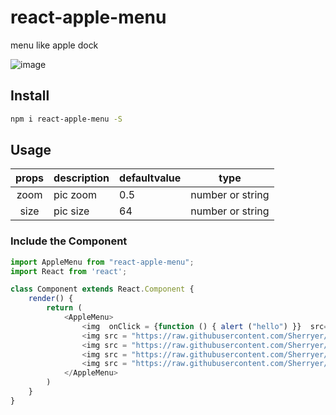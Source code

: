 # react-apple-menu

menu like apple dock

![image](https://raw.githubusercontent.com/Sherryer/Sherry-npm/master/static/images/show-react-apple-menu.gif)

## Install
```sh
npm i react-apple-menu -S
```
## Usage

| props | description | defaultvalue | type |
| :---: | --- | --- | --- |
| zoom | pic zoom | 0.5 | number or string |
| size | pic size | 64 |  number or string |


### Include the Component

```js
import AppleMenu from "react-apple-menu";
import React from 'react';

class Component extends React.Component {
	render() {
		return (
			<AppleMenu>
				<img  onClick = {function () { alert ("hello") }}  src="https://raw.githubusercontent.com/Sherryer/Sherry-npm/master/static/images/1.png"/>
				<img src = "https://raw.githubusercontent.com/Sherryer/Sherry-npm/master/static/images/2.png"/>
				<img src = "https://raw.githubusercontent.com/Sherryer/Sherry-npm/master/static/images/3.png"/>
				<img src = "https://raw.githubusercontent.com/Sherryer/Sherry-npm/master/static/images/4.png"/>
				<img src = "https://raw.githubusercontent.com/Sherryer/Sherry-npm/master/static/images/5.png"/>
            </AppleMenu>
		)
	}
}
```
